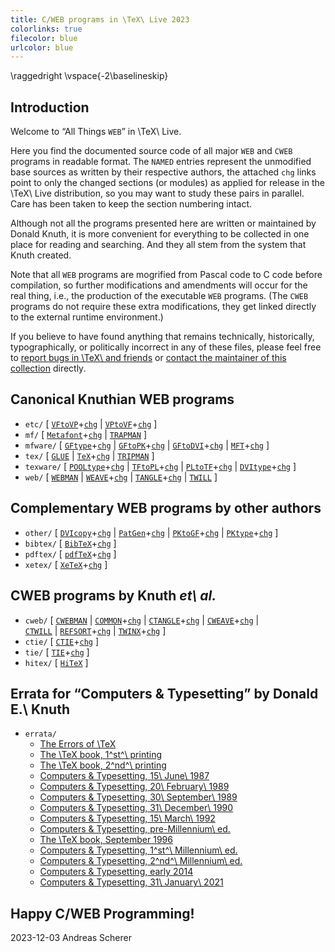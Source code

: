 ```yaml
---
title: C/WEB programs in \TeX\ Live 2023
colorlinks: true
filecolor: blue
urlcolor: blue
---
```

\raggedright
\vspace{-2\baselineskip}

## Introduction

Welcome to “All Things `WEB`” in \TeX\ Live.

Here you find the documented source code of all major `WEB` and `CWEB` programs
in readable format.  The `NAMED` entries represent the unmodified base sources
as written by their respective authors, the attached `chg` links point to
only the changed sections (or modules) as applied for release in the
\TeX\ Live distribution, so you may want to study these pairs in parallel.
Care has been taken to keep the section numbering intact.

Although not all the programs presented here are written or maintained by
Donald Knuth, it is more convenient for everything to be collected in one place
for reading and searching.  And they all stem from the system that Knuth
created.

Note that all `WEB` programs are mogrified from Pascal code to C code before
compilation, so further modifications and amendments will occur for the real
thing, i.e., the production of the executable `WEB` programs.  (The `CWEB`
programs do not require these extra modifications, they get linked directly to
the external runtime environment.)

If you believe to have found anything that remains technically, historically,
typographically, or politically incorrect in any of these files, please feel
free to [report bugs in \TeX\ and friends](https://tug.org/texmfbug/) or
[contact the maintainer of this collection](mailto:andreas_github@freenet.de)
directly.

## Canonical Knuthian WEB programs

* `etc/` \[
  [`VFtoVP`](etc/vftovp.pdf)+[`chg`](etc/vftovp-changes.pdf) \|
  [`VPtoVF`](etc/vptovf.pdf)+[`chg`](etc/vptovf-changes.pdf) \]
* `mf/` \[
  [`Metafont`](mf/mf.pdf)+[`chg`](mf/mf-changes.pdf) \|
  [`TRAPMAN`](mf/trapman.pdf) \]
* `mfware/` \[
  [`GFtype`](mfware/gftype.pdf)+[`chg`](mfware/gftype-changes.pdf) \|
  [`GFtoPK`](mfware/gftopk.pdf)+[`chg`](mfware/gftopk-changes.pdf) \|
  [`GFtoDVI`](mfware/gftodvi.pdf)+[`chg`](mfware/gftodvi-changes.pdf) \|
  [`MFT`](mfware/mft.pdf)+[`chg`](mfware/mft-changes.pdf) \]
* `tex/` \[
  [`GLUE`](tex/glue.pdf) \|
  [`TeX`](tex/tex.pdf)+[`chg`](tex/tex-changes.pdf) \|
  [`TRIPMAN`](tex/tripman.pdf) \]
* `texware/` \[
  [`POOLtype`](texware/pooltype.pdf)+[`chg`](texware/pooltype-changes.pdf) \|
  [`TFtoPL`](texware/tftopl.pdf)+[`chg`](texware/tftopl-changes.pdf) \|
  [`PLtoTF`](texware/pltotf.pdf)+[`chg`](texware/pltotf-changes.pdf) \|
  [`DVItype`](texware/dvitype.pdf)+[`chg`](texware/dvitype-changes.pdf) \]
* `web/` \[
  [`WEBMAN`](web/webman.pdf) \|
  [`WEAVE`](web/weave.pdf)+[`chg`](web/weave-changes.pdf) \|
  [`TANGLE`](web/tangle.pdf)+[`chg`](web/tangle-changes.pdf) \|
  [`TWILL`](web/twill.pdf) \]

## Complementary WEB programs by other authors

* `other/` \[
  [`DVIcopy`](other/dvicopy.pdf)+[`chg`](other/dvicopy-changes.pdf) \|
  [`PatGen`](other/patgen.pdf)+[`chg`](other/patgen-changes.pdf) \|
  [`PKtoGF`](other/pktogf.pdf)+[`chg`](other/pktogf-changes.pdf) \|
  [`PKtype`](other/pktype.pdf)+[`chg`](other/pktype-changes.pdf) \]
* `bibtex/` \[ [`BibTeX`](bibtex/bibtex.pdf)+[`chg`](bibtex/bibtex-changes.pdf) \]
* `pdftex/` \[ [`pdfTeX`](pdftex/pdftex.pdf)+[`chg`](pdftex/pdftex-changes.pdf) \]
* `xetex/` \[ [`XeTeX`](xetex/xetex.pdf)+[`chg`](xetex/xetex-changes.pdf) \]

## CWEB programs by Knuth _et\ al._

* `cweb/` \[
  [`CWEBMAN`](cweb/cwebman.pdf) \|
  [`COMMON`](cweb/common.pdf)+[`chg`](cweb/common-changes.pdf) \|
  [`CTANGLE`](cweb/ctangle.pdf)+[`chg`](cweb/ctangle-changes.pdf) \|
  [`CWEAVE`](cweb/cweave.pdf)+[`chg`](cweb/cweave-changes.pdf) \|\
  [`CTWILL`](cweb/ctwill.pdf) \|
  [`REFSORT`](cweb/refsort.pdf)+[`chg`](cweb/refsort-changes.pdf) \|
  [`TWINX`](cweb/twinx.pdf)+[`chg`](cweb/twinx-changes.pdf) \]
* `ctie/` \[ [`CTIE`](ctie/ctie.pdf)+[`chg`](ctie/ctie-changes.pdf) \]
* `tie/` \[ [`TIE`](tie/tie.pdf)+[`chg`](tie/tie-changes.pdf) \]
* `hitex/` \[ [`HiTeX`](hitex/hitex.pdf) \]

## Errata for “Computers & Typesetting” by Donald E.\ Knuth

* `errata/`
  * [The Errors of \TeX](errata/errorlog.pdf)
  * [The \TeX book, 1^st^\ printing](errata/errata.one.pdf)
  * [The \TeX book, 2^nd^\ printing](errata/errata.two.pdf)
  * [Computers & Typesetting, 15\ June\ 1987](errata/errata.three.pdf)
  * [Computers & Typesetting, 20\ February\ 1989](errata/errata.four.pdf)
  * [Computers & Typesetting, 30\ September\ 1989](errata/errata.five.pdf)
  * [Computers & Typesetting, 31\ December\ 1990](errata/errata.six.pdf)
  * [Computers & Typesetting, 15\ March\ 1992](errata/errata.seven.pdf)
  * [Computers & Typesetting, pre-Millennium\ ed.](errata/errata.eight.pdf)
  * [The \TeX book, September 1996](errata/errata.nine.pdf)
  * [Computers & Typesetting, 1^st^\ Millennium\ ed.](errata/errata.ten.pdf)
  * [Computers & Typesetting, 2^nd^\ Millennium\ ed.](errata/errata.eleven.pdf)
  * [Computers & Typesetting, early 2014](errata/errata.twelve.pdf)
  * [Computers & Typesetting, 31\ January\ 2021](errata/errata.pdf)

## Happy C/WEB Programming!

2023-12-03 Andreas Scherer
